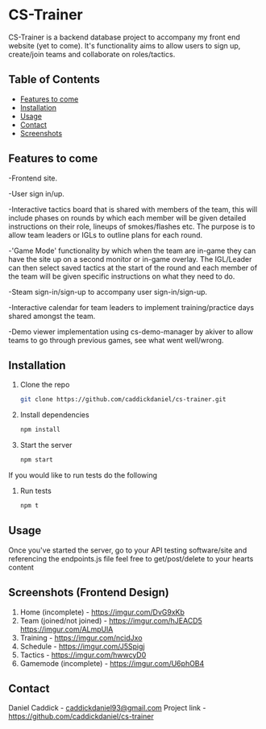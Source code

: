 # CS-Trainer

CS-Trainer is a backend database project to accompany my front end website (yet to come). It's functionality aims to allow users to sign up, create/join teams and collaborate on roles/tactics. 

## Table of Contents

- [Features to come](#features-to-come)
- [Installation](#installation)
- [Usage](#usage)
- [Contact](#contact)
- [Screenshots](#screenshots)

## Features to come

-Frontend site.

-User sign in/up.

-Interactive tactics board that is shared with members of the team, this will include phases on rounds by which each member will be given detailed instructions on their role, lineups of smokes/flashes etc. The purpose is to allow team leaders or IGLs to outline plans for each round. 

-'Game Mode' functionality by which when the team are in-game they can have the site up on a second monitor or in-game overlay. The IGL/Leader can then select saved tactics at the start of the round and each member of the team will be given specific instructions on what they need to do.

-Steam sign-in/sign-up to accompany user sign-in/sign-up.

-Interactive calendar for team leaders to implement training/practice days shared amongst the team.

-Demo viewer implementation using cs-demo-manager by akiver to allow teams to go through previous games, see what went well/wrong.

## Installation

1. Clone the repo
    ```sh
    git clone https://github.com/caddickdaniel/cs-trainer.git
    ```
2. Install dependencies
    ```sh
    npm install
    ```
3. Start the server
    ```sh
    npm start
    ```
If you would like to run tests do the following

1. Run tests
    ```sh
    npm t
    ```

## Usage

Once you've started the server, go to your API testing software/site and referencing the endpoints.js file feel free to get/post/delete to your hearts content

## Screenshots (Frontend Design)

1. Home (incomplete) - https://imgur.com/DvG9xKb
2. Team (joined/not joined) - https://imgur.com/hJEACD5 https://imgur.com/ALmpUlA
3. Training - https://imgur.com/ncidJxo
4. Schedule - https://imgur.com/J5Spigj
5. Tactics - https://imgur.com/hwwcyD0
6. Gamemode (incomplete) - https://imgur.com/U6phOB4

## Contact

Daniel Caddick - caddickdaniel93@gmail.com
Project link - https://github.com/caddickdaniel/cs-trainer

